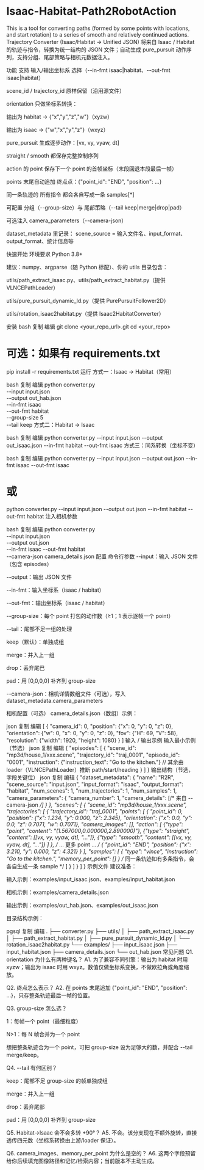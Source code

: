 # Isaac-Habitat-Path2RobotAction
This is a tool for converting paths (formed by some points with locations, and start rotation) to a series of smooth and relatively continued actions.
Trajectory Converter (Isaac/Habitat → Unified JSON)
将来自 Isaac / Habitat 的轨迹与指令，转换为统一结构的 JSON 文件；自动生成 pure_pursuit 动作序列，支持分组、尾部策略与相机元数据注入。

功能
支持 输入/输出坐标系 选择（--in-fmt isaac|habitat、--out-fmt isaac|habitat）

scene_id / trajectory_id 原样保留（沿用源文件）

orientation 只做坐标系转换：

输出为 habitat → {"x","y","z","w"}（xyzw）

输出为 isaac → {"w","x","y","z"}（wxyz）

pure_pursuit 生成逐步动作：[vx, vy, vyaw, dt]

straight / smooth 都保存完整控制序列

action 的 point 保存下一个 point 的首帧坐标（末段回退本段最后一帧）

points 末尾自动追加 终点点：{"point_id": "END", "position": ...}

同一条轨迹的 所有指令 都会各自写成一条 samples[*]

可配置 分组（--group-size）与 尾部策略（--tail keep|merge|drop|pad）

可选注入 camera_parameters（--camera-json）

dataset_metadata 里记录：
scene_source = 输入文件名、input_format、output_format、统计信息等

快速开始
环境要求
Python 3.8+

建议：numpy、argparse（随 Python 标配）、你的 utils 目录包含：

utils/path_extract_isaac.py、utils/path_extract_habitat.py（提供 VLNCEPathLoader）

utils/pure_pursuit_dynamic_ld.py（提供 PurePursuitFollower2D）

utils/rotation_isaac2habitat.py（提供 Isaac2HabitatConverter）

安装
bash
复制
编辑
git clone <your_repo_url>.git
cd <your_repo>
# 可选：如果有 requirements.txt
pip install -r requirements.txt
运行
方式一：Isaac → Habitat（常用）

bash
复制
编辑
python converter.py \
  --input input.json \
  --output out_hab.json \
  --in-fmt isaac \
  --out-fmt habitat \
  --group-size 5 \
  --tail keep
方式二：Habitat → Isaac

bash
复制
编辑
python converter.py --input input.json --output out_isaac.json --in-fmt habitat --out-fmt isaac
方式三：同系转换（坐标不变）

bash
复制
编辑
python converter.py --input input.json --output out.json --in-fmt isaac --out-fmt isaac
# 或
python converter.py --input input.json --output out.json --in-fmt habitat --out-fmt habitat
注入相机参数

bash
复制
编辑
python converter.py \
  --input input.json \
  --output out.json \
  --in-fmt isaac --out-fmt habitat \
  --camera-json camera_details.json
配置
命令行参数
--input：输入 JSON 文件（包含 episodes）

--output：输出 JSON 文件

--in-fmt：输入坐标系（isaac / habitat）

--out-fmt：输出坐标系（isaac / habitat）

--group-size：每个 point 打包的动作数（≥1；1 表示逐帧一个 point）

--tail：尾部不足一组的处理

keep（默认）：单独成组

merge：并入上一组

drop：丢弃尾巴

pad：用 [0,0,0,0] 补齐到 group-size

--camera-json：相机详情数组文件（可选），写入 dataset_metadata.camera_parameters

相机配置（可选）
camera_details.json（数组）示例：

json
复制
编辑
[
  {
    "camera_id": 0,
    "position": {"x": 0, "y": 0, "z": 0},
    "orientation": {"w": 0, "x": 0, "y": 0, "z": 0},
    "fov": {"H": 69, "V": 58},
    "resolution": {"width": 1920, "height": 1080}
  }
]
输入 / 输出示例
输入最小示例（节选）
json
复制
编辑
{
  "episodes": [
    {
      "scene_id": "mp3d/house_1/xxx.scene",
      "trajectory_id": "traj_0001",
      "episode_id": "0001",
      "instruction": {"instruction_text": "Go to the kitchen."}
      // 其余由 loader（VLNCEPathLoader）推断 path/start/heading
    }
  ]
}
输出结构（节选，字段关键位）
json
复制
编辑
{
  "dataset_metadata": {
    "name": "R2R",
    "scene_source": "input.json",
    "input_format": "isaac",
    "output_format": "habitat",
    "num_scenes": 1,
    "num_trajectories": 1,
    "num_samples": 1,
    "camera_parameters": {
      "camera_number": 1,
      "camera_details": [/* 来自 --camera-json */]
    }
  },
  "scenes": [
    {
      "scene_id": "mp3d/house_1/xxx.scene",
      "trajectories": [
        {
          "trajectory_id": "traj_0001",
          "points": [
            {
              "point_id": 0,
              "position": {"x": 1.234, "y": 0.000, "z": 2.345},
              "orientation": {"x": 0.0, "y": 0.0, "z": 0.7071, "w": 0.7071},
              "camera_images": [],
              "action": [
                {"type": "point",    "content": "(1.567000,0.000000,2.890000)"},
                {"type": "straight", "content": [[vx, vy, vyaw, dt], "..."]},
                {"type": "smooth",   "content": [[vx, vy, vyaw, dt], "..."]}
              ]
            },
            /* ... 更多 point ... */
            {
              "point_id": "END",
              "position": {"x": 3.210, "y": 0.000, "z": 4.321}
            }
          ],
          "samples": [
            {
              "type": "vlnce",
              "instruction": "Go to the kitchen.",
              "memory_per_point": []
            }
            /* 同一条轨迹如有多条指令，会各自生成一条 sample */
          ]
        }
      ]
    }
  ]
}
示例文件
建议准备：

输入示例：examples/input_isaac.json、examples/input_habitat.json

相机示例：examples/camera_details.json

输出示例：examples/out_hab.json、examples/out_isaac.json

目录结构示例：

pgsql
复制
编辑
.
├── converter.py
├── utils/
│   ├── path_extract_isaac.py
│   ├── path_extract_habitat.py
│   ├── pure_pursuit_dynamic_ld.py
│   └── rotation_isaac2habitat.py
└── examples/
    ├── input_isaac.json
    ├── input_habitat.json
    ├── camera_details.json
    └── out_hab.json
常见问题
Q1. orientation 为什么有两种键名？
A1. 为了兼容不同引擎：输出为 habitat 时用 xyzw；输出为 isaac 时用 wxyz。数值仅做坐标系变换，不做欧拉角或角度缩放。

Q2. 终点怎么表示？
A2. 在 points 末尾追加 {"point_id": "END", "position": ...}，只存整条轨迹最后一帧的位置。

Q3. group-size 怎么选？

1：每帧一个 point（最细粒度）

N>1：每 N 帧合并为一个 point

想把整条轨迹合为一个 point，可把 group-size 设为足够大的数，并配合 --tail merge/keep。

Q4. --tail 有何区别？

keep：尾部不足 group-size 的帧单独成组

merge：并入上一组

drop：丢弃尾部

pad：用 [0,0,0,0] 补齐到 group-size

Q5. Habitat→Isaac 会不会多转 +90°？
A5. 不会。该分支现在不额外旋转，直接透传四元数（坐标系转换由上游/loader 保证）。

Q6. camera_images、memory_per_point 为什么是空的？
A6. 这两个字段预留给你后续填充图像路径和记忆/检索内容；当前版本不主动生成。

